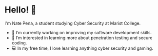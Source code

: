 # Hello! 👋
I'm Nate Pena, a student studying Cyber Security at Marist College.

- 🔭 I’m currently working on improving my software development skills.
- 🌱 I’m interested in learning more about penetration testing and secure coding.
- 💻 In my free time, I love learning anything cyber security and gaming.

